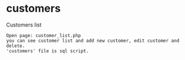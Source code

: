 # customers
Customers list

    Open page: customer_list.php
    you can see customer list and add new customer, edit customer and delete.
    'customers' file is sql script.
